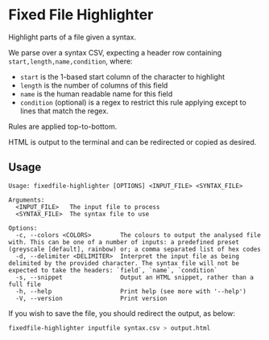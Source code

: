 # Fixed File Highlighter

Highlight parts of a file given a syntax.

We parse over a syntax CSV, expecting a header row containing `start,length,name,condition`, where:

- `start` is the 1-based start column of the character to highlight
- `length` is the number of columns of this field
- `name` is the human readable name for this field
- `condition` (optional) is a regex to restrict this rule applying except to lines that match the regex.

Rules are applied top-to-bottom.

HTML is output to the terminal and can be redirected or copied as desired.

## Usage

```
Usage: fixedfile-highlighter [OPTIONS] <INPUT_FILE> <SYNTAX_FILE>

Arguments:
  <INPUT_FILE>   The input file to process
  <SYNTAX_FILE>  The syntax file to use

Options:
  -c, --colors <COLORS>        The colours to output the analysed file with. This can be one of a number of inputs: a predefined preset (greyscale [default], rainbow) or; a comma separated list of hex codes
  -d, --delimiter <DELIMITER>  Interpret the input file as being delimited by the provided character. The syntax file will not be expected to take the headers: `field`, `name`, `condition`
  -s, --snippet                Output an HTML snippet, rather than a full file
  -h, --help                   Print help (see more with '--help')
  -V, --version                Print version
```

If you wish to save the file, you should redirect the output, as below:

```sh
fixedfile-highlighter inputfile syntax.csv > output.html
```
